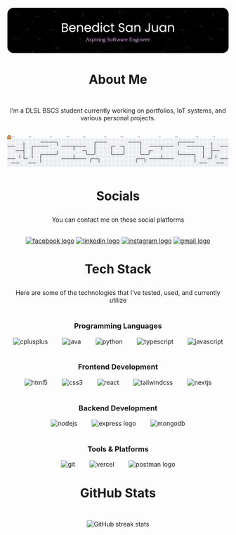 ![Header](./stubborn-banner.png)

#

# <div align="center"><p>About Me</p></div>

<div align="center">
  <p><br>I’m a DLSL BSCS student currently working on portfolios, IoT systems, and various personal projects.<br><br></p>
</div>

<picture>
  <source media="(prefers-color-scheme: dark)" srcset="https://raw.githubusercontent.com/bmsj23/bmsj23/output/pacman-contribution-graph-dark.svg">
  <source media="(prefers-color-scheme: light)" srcset="https://raw.githubusercontent.com/bmsj23/bmsj23/output/pacman-contribution-graph.svg">
  <img alt="pacman contribution graph" src="https://raw.githubusercontent.com/bmsj23/bmsj23/output/pacman-contribution-graph.svg">
</picture>

#

# <div align="center"><p>Socials</p></div>

<div align="center">
  <p>You can contact me on these social platforms<br><br></p>
</div>

<div align="center">
  <a href="https://facebook.com/qb.benedict"><img src="https://raw.githubusercontent.com/maurodesouza/profile-readme-generator/master/src/assets/icons/social/facebook/default.svg" width="64" height="50" alt="facebook logo" /></a>
  <a href="https://linkedin.com/in/benedict-san-juan"><img src="https://raw.githubusercontent.com/maurodesouza/profile-readme-generator/master/src/assets/icons/social/linkedin/default.svg" width="64" height="50" alt="linkedin logo" /></a>
  <a href="https://instagram.com/benedictsanjuannn"><img src="https://raw.githubusercontent.com/maurodesouza/profile-readme-generator/master/src/assets/icons/social/instagram/default.svg" width="64" height="50" alt="instagram logo" /></a>
  <a href="mailto:sanjuanbenedict05@gmail.com"><img src="https://raw.githubusercontent.com/maurodesouza/profile-readme-generator/master/src/assets/icons/social/gmail/default.svg" width="64" height="50" alt="gmail logo" /></a>
</div>

#

# <div align="center"><p>Tech Stack</p></div>

<div align="center">
  <p>Here are some of the technologies that I’ve tested, used, and currently utilize<br><br></p>
</div>

<div align="center"><h3>Programming Languages</h3></div>
<div align="center">
  <img src="https://cdn.jsdelivr.net/gh/devicons/devicon/icons/cplusplus/cplusplus-original.svg" height="50" alt="cplusplus" />
  <img width="25" />
  <img src="https://cdn.jsdelivr.net/gh/devicons/devicon/icons/java/java-original.svg" height="50" alt="java" />
  <img width="25" />
  <img src="https://cdn.jsdelivr.net/gh/devicons/devicon/icons/python/python-original.svg" height="50" alt="python" />
  <img width="25" />
  <img src="https://cdn.jsdelivr.net/gh/devicons/devicon/icons/typescript/typescript-original.svg" height="50" alt="typescript" />
  <img width="25" />
  <img src="https://cdn.jsdelivr.net/gh/devicons/devicon/icons/javascript/javascript-original.svg" height="50" alt="javascript" />
</div>

<br>

<div align="center"><h3>Frontend Development</h3></div>
<div align="center">
  <img src="https://cdn.jsdelivr.net/gh/devicons/devicon/icons/html5/html5-original.svg" height="50" alt="html5" />
  <img width="25" />
  <img src="https://cdn.jsdelivr.net/gh/devicons/devicon/icons/css3/css3-original.svg" height="50" alt="css3" />
  <img width="25" />
  <img src="https://cdn.jsdelivr.net/gh/devicons/devicon/icons/react/react-original.svg" height="50" alt="react" />
  <img width="25" />
  <img src="https://cdn.jsdelivr.net/gh/devicons/devicon/icons/tailwindcss/tailwindcss-original-wordmark.svg" height="50" alt="tailwindcss" />
  <img width="25" />
  <img src="https://cdn.jsdelivr.net/gh/devicons/devicon/icons/nextjs/nextjs-original.svg" height="50" alt="nextjs" />
</div>

<br>

<div align="center"><h3>Backend Development</h3></div>
<div align="center">
  <img src="https://cdn.jsdelivr.net/gh/devicons/devicon/icons/nodejs/nodejs-original.svg" height="50" alt="nodejs" />
  <img width="25" />
  <img src="https://skillicons.dev/icons?i=express" height="40" alt="express logo"  />
  <img width="25" />
  <img src="https://cdn.jsdelivr.net/gh/devicons/devicon/icons/mongodb/mongodb-original.svg" height="50" alt="mongodb" />
</div>

<br>

<div align="center"><h3>Tools & Platforms</h3></div>
<div align="center">
  <img src="https://cdn.jsdelivr.net/gh/devicons/devicon/icons/git/git-original.svg" height="50" alt="git" />
  <img width="25" />
  <img src="https://img.shields.io/badge/Vercel-000000?logo=vercel&logoColor=white&style=for-the-badge" height="40" alt="vercel" />
  <img width="25" />
  <img src="https://skillicons.dev/icons?i=postman" height="40" alt="postman logo"  />
</div>

#

# <div align="center"><p>GitHub Stats</p></div>

<div align="center">
  <br>
  <img src="https://nirzak-streak-stats.vercel.app/?user=bmsj23&theme=material-palenight&hide_border=false" alt="GitHub streak stats" />
</div>
